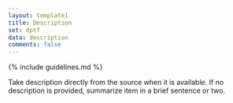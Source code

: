 ```yaml
---
layout: template1
title: Description
set: dptf
data: description
comments: false
---
```


{% include guidelines.md %}

Take description directly from the source when it is available. If no description is provided, summarize item in a brief sentence or two.
